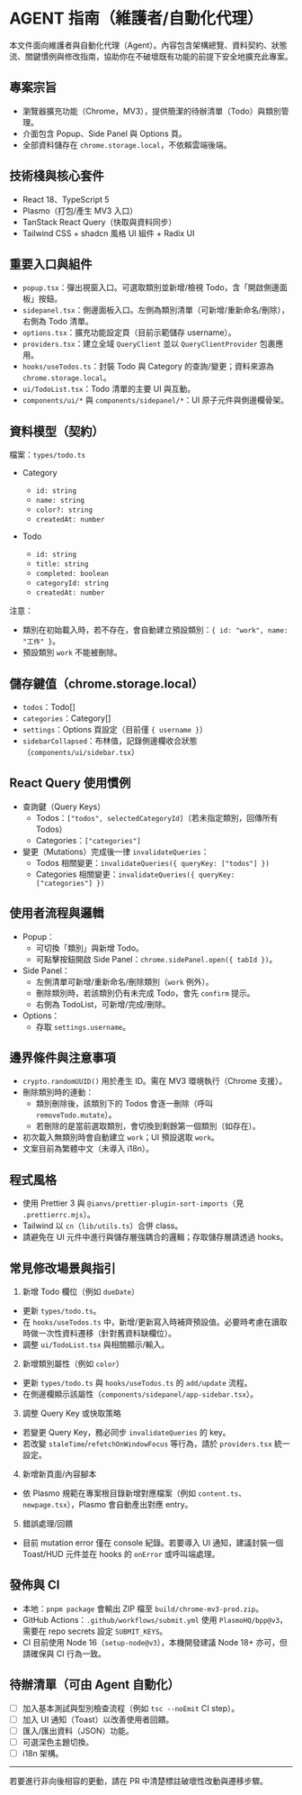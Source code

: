 # AGENT 指南（維護者/自動化代理）

本文件面向維護者與自動化代理（Agent）。內容包含架構總覽、資料契約、狀態流、關鍵慣例與修改指南，協助你在不破壞既有功能的前提下安全地擴充此專案。

## 專案宗旨
- 瀏覽器擴充功能（Chrome，MV3），提供簡潔的待辦清單（Todo）與類別管理。
- 介面包含 Popup、Side Panel 與 Options 頁。
- 全部資料儲存在 `chrome.storage.local`，不依賴雲端後端。

## 技術棧與核心套件
- React 18、TypeScript 5
- Plasmo（打包/產生 MV3 入口）
- TanStack React Query（快取與資料同步）
- Tailwind CSS + shadcn 風格 UI 組件 + Radix UI

## 重要入口與組件
- `popup.tsx`：彈出視窗入口。可選取類別並新增/檢視 Todo，含「開啟側邊面板」按鈕。
- `sidepanel.tsx`：側邊面板入口。左側為類別清單（可新增/重新命名/刪除），右側為 Todo 清單。
- `options.tsx`：擴充功能設定頁（目前示範儲存 username）。
- `providers.tsx`：建立全域 `QueryClient` 並以 `QueryClientProvider` 包裹應用。
- `hooks/useTodos.ts`：封裝 Todo 與 Category 的查詢/變更；資料來源為 `chrome.storage.local`。
- `ui/TodoList.tsx`：Todo 清單的主要 UI 與互動。
- `components/ui/*` 與 `components/sidepanel/*`：UI 原子元件與側邊欄骨架。

## 資料模型（契約）
檔案：`types/todo.ts`

- Category
  - `id: string`
  - `name: string`
  - `color?: string`
  - `createdAt: number`

- Todo
  - `id: string`
  - `title: string`
  - `completed: boolean`
  - `categoryId: string`
  - `createdAt: number`

注意：
- 類別在初始載入時，若不存在，會自動建立預設類別：`{ id: "work", name: "工作" }`。
- 預設類別 `work` 不能被刪除。

## 儲存鍵值（chrome.storage.local）
- `todos`：Todo[]
- `categories`：Category[]
- `settings`：Options 頁設定（目前僅 `{ username }`）
- `sidebarCollapsed`：布林值，記錄側邊欄收合狀態（`components/ui/sidebar.tsx`）

## React Query 使用慣例
- 查詢鍵（Query Keys）
  - Todos：`["todos", selectedCategoryId]`（若未指定類別，回傳所有 Todos）
  - Categories：`["categories"]`
- 變更（Mutations）完成後一律 `invalidateQueries`：
  - Todos 相關變更：`invalidateQueries({ queryKey: ["todos"] })`
  - Categories 相關變更：`invalidateQueries({ queryKey: ["categories"] })`

## 使用者流程與邏輯
- Popup：
  - 可切換「類別」與新增 Todo。
  - 可點擊按鈕開啟 Side Panel：`chrome.sidePanel.open({ tabId })`。
- Side Panel：
  - 左側清單可新增/重新命名/刪除類別（`work` 例外）。
  - 刪除類別時，若該類別仍有未完成 Todo，會先 `confirm` 提示。
  - 右側為 TodoList，可新增/完成/刪除。
- Options：
  - 存取 `settings.username`。

## 邊界條件與注意事項
- `crypto.randomUUID()` 用於產生 ID。需在 MV3 環境執行（Chrome 支援）。
- 刪除類別時的連動：
  - 類別刪除後，該類別下的 Todos 會逐一刪除（呼叫 `removeTodo.mutate`）。
  - 若刪除的是當前選取類別，會切換到剩餘第一個類別（如存在）。
- 初次載入無類別時會自動建立 `work`；UI 預設選取 `work`。
- 文案目前為繁體中文（未導入 i18n）。

## 程式風格
- 使用 Prettier 3 與 `@ianvs/prettier-plugin-sort-imports`（見 `.prettierrc.mjs`）。
- Tailwind 以 `cn`（`lib/utils.ts`）合併 class。
- 請避免在 UI 元件中進行與儲存層強耦合的邏輯；存取儲存層請透過 hooks。

## 常見修改場景與指引
1) 新增 Todo 欄位（例如 `dueDate`）
- 更新 `types/todo.ts`。
- 在 `hooks/useTodos.ts` 中，新增/更新寫入時補齊預設值。必要時考慮在讀取時做一次性資料遷移（針對舊資料缺欄位）。
- 調整 `ui/TodoList.tsx` 與相關顯示/輸入。

2) 新增類別屬性（例如 `color`）
- 更新 `types/todo.ts` 與 `hooks/useTodos.ts` 的 `add/update` 流程。
- 在側邊欄顯示該屬性（`components/sidepanel/app-sidebar.tsx`）。

3) 調整 Query Key 或快取策略
- 若變更 Query Key，務必同步 `invalidateQueries` 的 key。
- 若改變 `staleTime`/`refetchOnWindowFocus` 等行為，請於 `providers.tsx` 統一設定。

4) 新增新頁面/內容腳本
- 依 Plasmo 規範在專案根目錄新增對應檔案（例如 `content.ts`、`newpage.tsx`），Plasmo 會自動產出對應 entry。

5) 錯誤處理/回饋
- 目前 mutation error 僅在 console 紀錄。若要導入 UI 通知，建議封裝一個 Toast/HUD 元件並在 hooks 的 `onError` 或呼叫端處理。

## 發佈與 CI
- 本地：`pnpm package` 會輸出 ZIP 檔至 `build/chrome-mv3-prod.zip`。
- GitHub Actions：`.github/workflows/submit.yml` 使用 `PlasmoHQ/bpp@v3`，需要在 repo secrets 設定 `SUBMIT_KEYS`。
- CI 目前使用 Node 16（`setup-node@v3`），本機開發建議 Node 18+ 亦可，但請確保與 CI 行為一致。

## 待辦清單（可由 Agent 自動化）
- [ ] 加入基本測試與型別檢查流程（例如 `tsc --noEmit` CI step）。
- [ ] 加入 UI 通知（Toast）以改善使用者回饋。
- [ ] 匯入/匯出資料（JSON）功能。
- [ ] 可選深色主題切換。
- [ ] i18n 架構。

---
若要進行非向後相容的更動，請在 PR 中清楚標註破壞性改動與遷移步驟。
